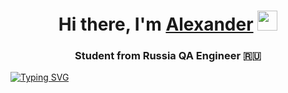 <h1 align="center">Hi there, I'm <a href="https://my.sky.pro/" target="_blank">Alexander</a> 
<img src="https://github.com/blackcater/blackcater/raw/main/images/Hi.gif" height="32"/></h1>
<h3 align="center">Student from Russia QA Engineer 🇷🇺</h3>




[![Typing SVG](https://readme-typing-svg.herokuapp.com?color=%2336BCF7&lines=Computer+science+IT)](https://git.io/typing-svg)
